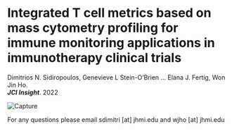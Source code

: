 # Integrated T cell metrics based on mass cytometry profiling for immune monitoring applications in immunotherapy clinical trials

Dimitrios N. Sidiropoulos, Genevieve L Stein-O’Brien ... Elana J. Fertig, Won Jin Ho. 	
***JCI Insight***. 2022

![Capture](https://user-images.githubusercontent.com/22621258/178775206-1fe357d6-d12d-4841-816e-9cff57ff95da.JPG)


For any questions please email sdimitri [at] jhmi.edu and wjho [at] jhmi.edu 
